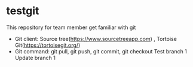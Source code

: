# testgit
This repository for team member get familiar with git
- Git client: Source tree(https://www.sourcetreeapp.com) , Tortoise Git(https://tortoisegit.org/)
- Git command: git pull, git push, git commit, git checkout
Test branch 1
Update branch 1